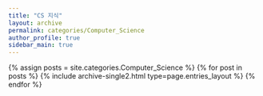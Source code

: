 ```yaml
---
title: "CS 지식"
layout: archive
permalink: categories/Computer_Science
author_profile: true
sidebar_main: true
---
```


{% assign posts = site.categories.Computer_Science %}
{% for post in posts %} {% include archive-single2.html type=page.entries_layout %} {% endfor %}